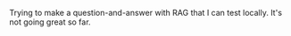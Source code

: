 Trying to make a question-and-answer with RAG that I can test locally. It's not going great so far.
